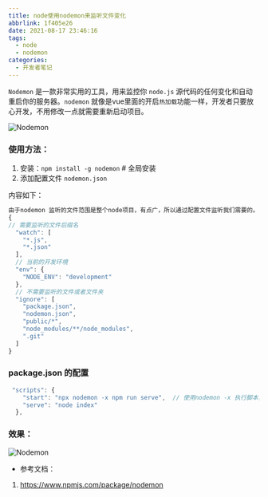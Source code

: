 ```yaml
---
title: node使用nodemon来监听文件变化
abbrlink: 1f405e26
date: 2021-08-17 23:46:16
tags:
  - node
  - nodemon
categories:
  - 开发者笔记
---
```


`Nodemon` 是一款非常实用的工具，用来监控你 `node.js` 源代码的任何变化和自动重启你的服务器。`nodemon` 就像是vue里面的开启`热加载`功能一样，开发者只要放心开发，不用修改一点就需要重新启动项目。

![Nodemon](//tiven.cn/assets/img/img-nodemon-01.png)

<!-- more -->

### 使用方法：

1. 安装：`npm install -g nodemon`    # 全局安装
2. 添加配置文件 `nodemon.json`
   
内容如下：

```javascript
由于nodemon 监听的文件范围是整个node项目，有点广，所以通过配置文件监听我们需要的。
{
// 需要监听的文件后缀名
  "watch": [
    "*.js",
    "*.json"
  ],
  // 当前的开发环境
  "env": {
    "NODE_ENV": "development"
  },
  // 不需要监听的文件或者文件夹
  "ignore": [
    "package.json",
    "nodemon.json",
    "public/*",
    "node_modules/**/node_modules",
    ".git"
  ]
}

```

### package.json 的配置

```javascript
 "scripts": {
    "start": "npx nodemon -x npm run serve",  // 使用nodemon -x 执行脚本， 启动服务
    "serve": "node index"
  },
```

### 效果：

![Nodemon](//tiven.cn/assets/img/img-nodemon-02.jpg)

* 参考文档：
1. https://www.npmjs.com/package/nodemon
